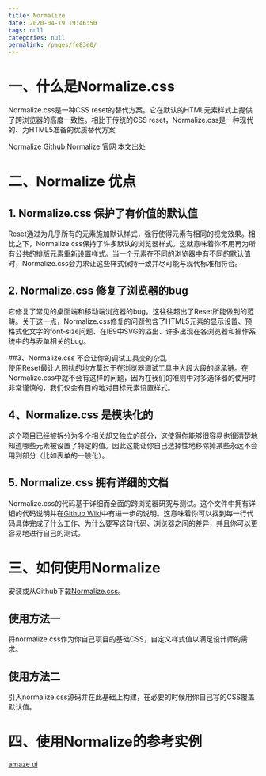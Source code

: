```yaml
---
title: Normalize
date: 2020-04-19 19:46:50
tags: null
categories: null
permalink: /pages/fe83e0/
---
```

# 一、什么是Normalize.css
Normalize.css是一种CSS reset的替代方案。它在默认的HTML元素样式上提供了跨浏览器的高度一致性。相比于传统的CSS reset，Normalize.css是一种现代的、为HTML5准备的优质替代方案

[Normalize Github](https://necolas.github.io/normalize.css/)
[Normalize 官网](http://nicolasgallagher.com/about-normalize-css/)
[本文出处](https://jerryzou.com/posts/aboutNormalizeCss/)

# 二、Normalize 优点
## 1. Normalize.css 保护了有价值的默认值
Reset通过为几乎所有的元素施加默认样式，强行使得元素有相同的视觉效果。相比之下，Normalize.css保持了许多默认的浏览器样式。这就意味着你不用再为所有公共的排版元素重新设置样式。当一个元素在不同的浏览器中有不同的默认值时，Normalize.css会力求让这些样式保持一致并尽可能与现代标准相符合。

## 2. Normalize.css 修复了浏览器的bug       
它修复了常见的桌面端和移动端浏览器的bug。这往往超出了Reset所能做到的范畴。关于这一点，Normalize.css修复的问题包含了HTML5元素的显示设置、预格式化文字的font-size问题、在IE9中SVG的溢出、许多出现在各浏览器和操作系统中的与表单相关的bug。 

##3、Normalize.css 不会让你的调试工具变的杂乱       
使用Reset最让人困扰的地方莫过于在浏览器调试工具中大段大段的继承链。在Normalize.css中就不会有这样的问题，因为在我们的准则中对多选择器的使用时非常谨慎的，我们仅会有目的地对目标元素设置样式。 

## 4、Normalize.css 是模块化的       
这个项目已经被拆分为多个相关却又独立的部分，这使得你能够很容易也很清楚地知道哪些元素被设置了特定的值。因此这能让你自己选择性地移除掉某些永远不会用到部分（比如表单的一般化）。

## 5. Normalize.css 拥有详细的文档       
Normalize.css的代码基于详细而全面的跨浏览器研究与测试。这个文件中拥有详细的代码说明并在[Github Wiki](https://github.com/necolas/normalize.css/wiki)中有进一步的说明。这意味着你可以找到每一行代码具体完成了什么工作、为什么要写这句代码、浏览器之间的差异，并且你可以更容易地进行自己的测试。

# 三、如何使用Normalize

安装或从Github下载[Normalize.css](http://necolas.github.io/normalize.css/)。
## 使用方法一
将normalize.css作为你自己项目的基础CSS，自定义样式值以满足设计师的需求。

## 使用方法二
引入normalize.css源码并在此基础上构建，在必要的时候用你自己写的CSS覆盖默认值。


# 四、使用Normalize的参考实例
[amaze ui](http://amazeui.org/css/)